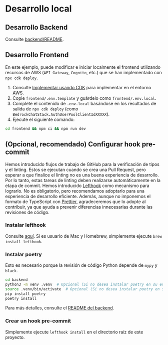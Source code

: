 # Desarrollo local

## Desarrollo Backend

Consulte [backend/README](../backend/README_es-ES.md).

## Desarrollo Frontend

En este ejemplo, puede modificar e iniciar localmente el frontend utilizando recursos de AWS (`API Gateway`, `Cognito`, etc.) que se han implementado con `npx cdk deploy`.

1. Consulte [Implementar usando CDK](../README.md#deploy-using-cdk) para implementar en el entorno AWS.
2. Copie `frontend/.env.template` y guárdelo como `frontend/.env.local`.
3. Complete el contenido de `.env.local` basándose en los resultados de salida de `npx cdk deploy` (como `BedrockChatStack.AuthUserPoolClientIdXXXXX`).
4. Ejecute el siguiente comando:

```zsh
cd frontend && npm ci && npm run dev
```

## (Opcional, recomendado) Configurar hook pre-commit

Hemos introducido flujos de trabajo de GitHub para la verificación de tipos y el linting. Estos se ejecutan cuando se crea una Pull Request, pero esperar a que finalice el linting no es una buena experiencia de desarrollo. Por lo tanto, estas tareas de linting deben realizarse automáticamente en la etapa de commit. Hemos introducido [Lefthook](https://github.com/evilmartians/lefthook?tab=readme-ov-file#install) como mecanismo para lograrlo. No es obligatorio, pero recomendamos adoptarlo para una experiencia de desarrollo eficiente. Además, aunque no imponemos el formato de TypeScript con [Prettier](https://prettier.io/), agradeceremos que lo adopte al contribuir, ya que ayuda a prevenir diferencias innecesarias durante las revisiones de código.

### Instalar lefthook

Consulte [aquí](https://github.com/evilmartians/lefthook#install). Si es usuario de Mac y Homebrew, simplemente ejecute `brew install lefthook`.

### Instalar poetry

Esto es necesario porque la revisión de código Python depende de `mypy` y `black`.

```sh
cd backend
python3 -m venv .venv  # Opcional (Si no desea instalar poetry en su entorno)
source .venv/bin/activate  # Opcional (Si no desea instalar poetry en su entorno)
pip install poetry
poetry install
```

Para más detalles, consulte el [README del backend](../backend/README_es-ES.md).

### Crear un hook pre-commit

Simplemente ejecute `lefthook install` en el directorio raíz de este proyecto.